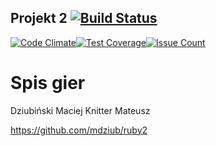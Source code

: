 ## Projekt 2  [![Build Status](https://travis-ci.org/mdziub/ruby2.svg?branch=master)](https://travis-ci.org/mdziub/ruby2)
[![Code Climate](https://codeclimate.com/repos/5884d3182caa57007500336e/badges/48b977a9224f72ba9589/gpa.svg)](https://codeclimate.com/repos/5884d3182caa57007500336e/feed)[![Test Coverage](https://codeclimate.com/repos/5884d3182caa57007500336e/badges/48b977a9224f72ba9589/coverage.svg)](https://codeclimate.com/repos/5884d3182caa57007500336e/coverage)[![Issue Count](https://codeclimate.com/repos/5884d3182caa57007500336e/badges/48b977a9224f72ba9589/issue_count.svg)](https://codeclimate.com/repos/5884d3182caa57007500336e/feed)

# Spis gier

Dziubiński Maciej
Knitter Mateusz

https://github.com/mdziub/ruby2
